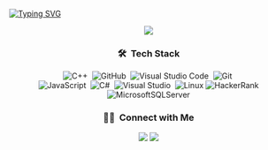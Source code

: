 [![Typing SVG](https://readme-typing-svg.herokuapp.com?font=Rubik+Burned&size=23&pause=2000&color=32A912E4&center=true&vCenter=true&width=435&lines=Heyy!+It's+Ensar+;I'm+a+Student+at+DuzceUniversity;ENSAR+TOPAL)](https://git.io/typing-svg)



<div align="center">
 
  <img src="https://www.kindpng.com/picc/m/74-744356_networksecurity-innerpage-mockup-v4-security-vector-hd-png.png"/>
  
  ### 🛠 &nbsp;Tech Stack
  ![C++](https://img.shields.io/badge/c++-%2300599C.svg?style=for-the-badge&logo=c%2B%2B&logoColor=white)&nbsp;
  ![GitHub](https://img.shields.io/badge/github-%23121011.svg?style=for-the-badge&logo=github&logoColor=white)&nbsp;
  ![Visual Studio Code](https://img.shields.io/badge/Visual%20Studio%20Code-0078d7.svg?style=for-the-badge&logo=visual-studio-code&logoColor=white)&nbsp;
  ![Git](https://img.shields.io/badge/git-%23F05033.svg?style=for-the-badge&logo=git&logoColor=white)&nbsp;<br/>
  ![JavaScript](https://img.shields.io/badge/javascript-%23323330.svg?style=for-the-badge&logo=javascript&logoColor=%23F7DF1E)&nbsp;
  ![C#](https://img.shields.io/badge/c%23-%23239120.svg?style=for-the-badge&logo=c-sharp&logoColor=white)&nbsp;
  ![Visual Studio](https://img.shields.io/badge/Visual%20Studio-5C2D91.svg?style=for-the-badge&logo=visual-studio&logoColor=white)&nbsp;
  ![Linux](https://img.shields.io/badge/Linux-FCC624?style=for-the-badge&logo=linux&logoColor=black)
  ![HackerRank](https://img.shields.io/badge/-Hackerrank-2EC866?style=for-the-badge&logo=HackerRank&logoColor=white)
  ![MicrosoftSQLServer](https://img.shields.io/badge/Microsoft%20SQL%20Sever-CC2927?style=for-the-badge&logo=microsoft%20sql%20server&logoColor=white)
  
  ### 🤝🏻 &nbsp;Connect with Me

<p align="center">
  <a href="https://www.linkedin.com/in/3ns4r/"><img src="https://img.shields.io/badge/-Ensar%20Topal-0077B5?style=flat&logo=Linkedin&logoColor=white"/></a>
  <a href="mailto:ensartopal34@gmail.com"><img src="https://img.shields.io/badge/-ensartopal34@gmail.com-D14836?style=flat&logo=Gmail&logoColor=white"/></a>
</p>
<!--
**EnsarTopal/EnsarTopal** is a ✨ _special_ ✨ repository because its `README.md` (this file) appears on your GitHub profile.

Here are some ideas to get you started:

- 🔭 I’m currently working on ...
- 🌱 I’m currently learning ...
- 👯 I’m looking to collaborate on ...
- 🤔 I’m looking for help with ...
- 💬 Ask me about ...
- 📫 How to reach me: ...
- 😄 Pronouns: ...
- ⚡ Fun fact: ...
-->
</div>

